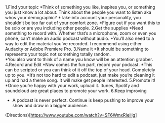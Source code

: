 1.Find your topic
  *Think of something you like, inspires you, or something you just know a lot about. Think about the people you want to listen aka whos your demographic?
  *Take into account your personality, you shouldn’t be too far out of your comfort zone.
  *Figure out if you want this to be solo or are you including other people.
2.Get the supplies 
  *Need something to record with. Whether that’s a microphone, zoom or even you phone, can’t make an audio podcast without audio. 
  *You’ll also need to a way to edit the material you’ve recorded. I recommend using either Audacity or Adobe Premiere Pro. 
3.Name it
  *It should be something to represents your topic not something totally random. 	
  *You also want to think of a name you know will be an attention grabber.
4.Record and Edit
  *Now comes the fun part, record your podcast.
  *This can be scripted or you can think of it off the top of your head. Completely up to you. 
  *It’s not too hard to edit a podcast, just make you’re cleaning it up and had a theme song. It will make get people interested.
5.Promote it!
  *Once you’re happy with your work, upload it. Itunes, Spotify and soundcloud are great places to promote your work. 
6.Keep improving	
* A podcast is never perfect. Continue is keep pushing to improve your show and draw in a bigger audience. 
	
(Directions)[https://www.youtube.com/watch?v=SF6WmxRIeHg]
